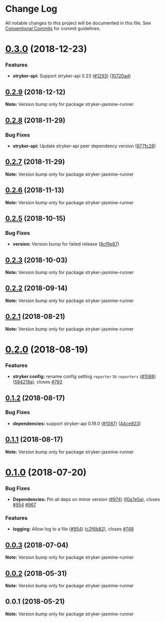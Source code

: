 # Change Log

All notable changes to this project will be documented in this file.
See [Conventional Commits](https://conventionalcommits.org) for commit guidelines.

<a name="0.3.0"></a>
# [0.3.0](https://github.com/stryker-mutator/stryker/compare/stryker-jasmine-runner@0.2.9...stryker-jasmine-runner@0.3.0) (2018-12-23)


### Features

* **stryker-api:** Support stryker-api 0.23 ([#1293](https://github.com/stryker-mutator/stryker/issues/1293)) ([10720ad](https://github.com/stryker-mutator/stryker/commit/10720ad))




<a name="0.2.9"></a>
## [0.2.9](https://github.com/stryker-mutator/stryker/compare/stryker-jasmine-runner@0.2.8...stryker-jasmine-runner@0.2.9) (2018-12-12)




**Note:** Version bump only for package stryker-jasmine-runner

<a name="0.2.8"></a>
## [0.2.8](https://github.com/stryker-mutator/stryker/compare/stryker-jasmine-runner@0.2.7...stryker-jasmine-runner@0.2.8) (2018-11-29)


### Bug Fixes

* **stryker-api:** Update stryker-api peer dependency version ([677fc28](https://github.com/stryker-mutator/stryker/commit/677fc28))




<a name="0.2.7"></a>
## [0.2.7](https://github.com/stryker-mutator/stryker/compare/stryker-jasmine-runner@0.2.6...stryker-jasmine-runner@0.2.7) (2018-11-29)




**Note:** Version bump only for package stryker-jasmine-runner

<a name="0.2.6"></a>
## [0.2.6](https://github.com/stryker-mutator/stryker/compare/stryker-jasmine-runner@0.2.5...stryker-jasmine-runner@0.2.6) (2018-11-13)




**Note:** Version bump only for package stryker-jasmine-runner

<a name="0.2.5"></a>
## [0.2.5](https://github.com/stryker-mutator/stryker/compare/stryker-jasmine-runner@0.2.3...stryker-jasmine-runner@0.2.5) (2018-10-15)


### Bug Fixes

* **version:** Version bump for failed release ([8cf9e87](https://github.com/stryker-mutator/stryker/commit/8cf9e87))




<a name="0.2.3"></a>
## [0.2.3](https://github.com/stryker-mutator/stryker/compare/stryker-jasmine-runner@0.2.2...stryker-jasmine-runner@0.2.3) (2018-10-03)




**Note:** Version bump only for package stryker-jasmine-runner

<a name="0.2.2"></a>
## [0.2.2](https://github.com/stryker-mutator/stryker/compare/stryker-jasmine-runner@0.2.1...stryker-jasmine-runner@0.2.2) (2018-09-14)




**Note:** Version bump only for package stryker-jasmine-runner

<a name="0.2.1"></a>
## [0.2.1](https://github.com/stryker-mutator/stryker/compare/stryker-jasmine-runner@0.2.0...stryker-jasmine-runner@0.2.1) (2018-08-21)




**Note:** Version bump only for package stryker-jasmine-runner

<a name="0.2.0"></a>
# [0.2.0](https://github.com/stryker-mutator/stryker/compare/stryker-jasmine-runner@0.1.2...stryker-jasmine-runner@0.2.0) (2018-08-19)


### Features

* **stryker config:** rename config setting `reporter` to `reporters` ([#1088](https://github.com/stryker-mutator/stryker/issues/1088)) ([584218a](https://github.com/stryker-mutator/stryker/commit/584218a)), closes [#793](https://github.com/stryker-mutator/stryker/issues/793)




<a name="0.1.2"></a>
## [0.1.2](https://github.com/stryker-mutator/stryker/compare/stryker-jasmine-runner@0.1.1...stryker-jasmine-runner@0.1.2) (2018-08-17)


### Bug Fixes

* **dependencies:** support stryker-api 0.19.0 ([#1087](https://github.com/stryker-mutator/stryker/issues/1087)) ([44ce923](https://github.com/stryker-mutator/stryker/commit/44ce923))




<a name="0.1.1"></a>
## [0.1.1](https://github.com/stryker-mutator/stryker/compare/stryker-jasmine-runner@0.1.0...stryker-jasmine-runner@0.1.1) (2018-08-17)




**Note:** Version bump only for package stryker-jasmine-runner

<a name="0.1.0"></a>
# [0.1.0](https://github.com/stryker-mutator/stryker/compare/stryker-jasmine-runner@0.0.3...stryker-jasmine-runner@0.1.0) (2018-07-20)


### Bug Fixes

* **Dependencies:** Pin all deps on minor version ([#974](https://github.com/stryker-mutator/stryker/issues/974)) ([f0a7e5a](https://github.com/stryker-mutator/stryker/commit/f0a7e5a)), closes [#954](https://github.com/stryker-mutator/stryker/issues/954) [#967](https://github.com/stryker-mutator/stryker/issues/967)


### Features

* **logging:** Allow log to a file ([#954](https://github.com/stryker-mutator/stryker/issues/954)) ([c2f6b82](https://github.com/stryker-mutator/stryker/commit/c2f6b82)), closes [#748](https://github.com/stryker-mutator/stryker/issues/748)




<a name="0.0.3"></a>
## [0.0.3](https://github.com/stryker-mutator/stryker/compare/stryker-jasmine-runner@0.0.2...stryker-jasmine-runner@0.0.3) (2018-07-04)




**Note:** Version bump only for package stryker-jasmine-runner

<a name="0.0.2"></a>
## [0.0.2](https://github.com/stryker-mutator/stryker/compare/stryker-jasmine-runner@0.0.1...stryker-jasmine-runner@0.0.2) (2018-05-31)




**Note:** Version bump only for package stryker-jasmine-runner

<a name="0.0.1"></a>
## 0.0.1 (2018-05-21)




**Note:** Version bump only for package stryker-jasmine-runner
